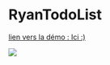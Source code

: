 # RyanTodoList
 <a href="https://mrryanwise.github.io/RyanTodoList/">lien vers la démo : Ici :) </a><br>
 
 
 
<img src="RyanTodoList.gif"/>
